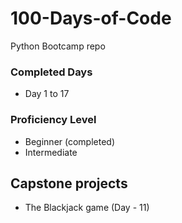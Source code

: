 # 100-Days-of-Code
Python Bootcamp repo

### Completed Days
- Day 1 to 17

### Proficiency Level
- Beginner (completed)
- Intermediate

## Capstone projects
- The Blackjack game (Day - 11)
